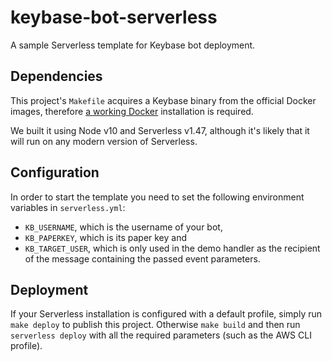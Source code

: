 # keybase-bot-serverless

A sample Serverless template for Keybase bot deployment.

## Dependencies

This project's `Makefile` acquires a Keybase binary from
the official Docker images, therefore [a working Docker](https://docs.docker.com/install/)
installation is required.

We built it using Node v10 and Serverless v1.47, although
it's likely that it will run on any modern version of
Serverless.

## Configuration

In order to start the template you need to set the following
environment variables in `serverless.yml`:

- `KB_USERNAME`, which is the username of your bot,
- `KB_PAPERKEY`, which is its paper key and
- `KB_TARGET_USER`, which is only used in the demo handler as
  the recipient of the message containing the passed event
  parameters.

## Deployment

If your Serverless installation is configured with a default
profile, simply run `make deploy` to publish this project.
Otherwise `make build` and then run `serverless deploy` with
all the required parameters (such as the AWS CLI profile).
